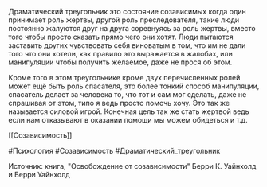 Драматический треугольник это состояние созависимых когда один принимает роль жертвы, другой роль преследователя, такие люди постоянно жалуются друг на друга соревнуясь за роль жертвы, вместо того чтобы просто сказать прямо чего они хотят. Люди пытаются заставить других чувствовать себя виноватым в том, что им не дали того что они хотели, как правило это выражается в жалобах, или манипуляции чтобы получить желаемое, даже не прося об этом. 

Кроме того в этом треугольнике кроме двух перечисленных ролей может ещё быть роль спасателя, это более тонкий способ манипуляции, спасатель делает за человека то, что тот и сам мог сделать, даже не спрашивая от этом, типо я ведь просто помочь хочу. Это так же называется силовой игрой. Конечная цель так же стать жертвой ведь если нам отказывают в оказании помощи мы можем обидеться и т.д.

[[Созависимость]]

#Психология #Созависимость #Драматический_треугольник

Источник: книга, "Освобождение от созависимости" Берри К. Уайнхолд и Берри Уайнхолд